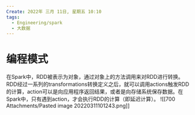 ```yaml
---
Create: 2022年 三月 11日, 星期五 10:10
tags: 
  - Engineering/spark
  - 大数据
---
```


# 编程模式
在Spark中，RDD被表示为对象，通过对象上的方法调用来对RDD进行转换。RDD经过一系列的transformations转换定义之后，就可以调用actions触发RDD的计算，action可以是向应用程序返回结果，或者是向存储系统保存数据。在Spark中，只有遇到action，才会执行RDD的计算（即延迟计算）。
![[700 Attachments/Pasted image 20220311101243.png]]



